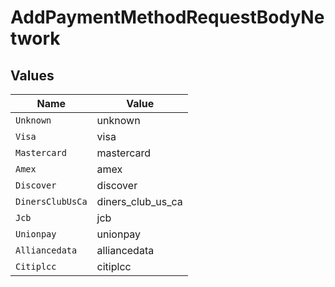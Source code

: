 # AddPaymentMethodRequestBodyNetwork


## Values

| Name              | Value             |
| ----------------- | ----------------- |
| `Unknown`         | unknown           |
| `Visa`            | visa              |
| `Mastercard`      | mastercard        |
| `Amex`            | amex              |
| `Discover`        | discover          |
| `DinersClubUsCa`  | diners_club_us_ca |
| `Jcb`             | jcb               |
| `Unionpay`        | unionpay          |
| `Alliancedata`    | alliancedata      |
| `Citiplcc`        | citiplcc          |
